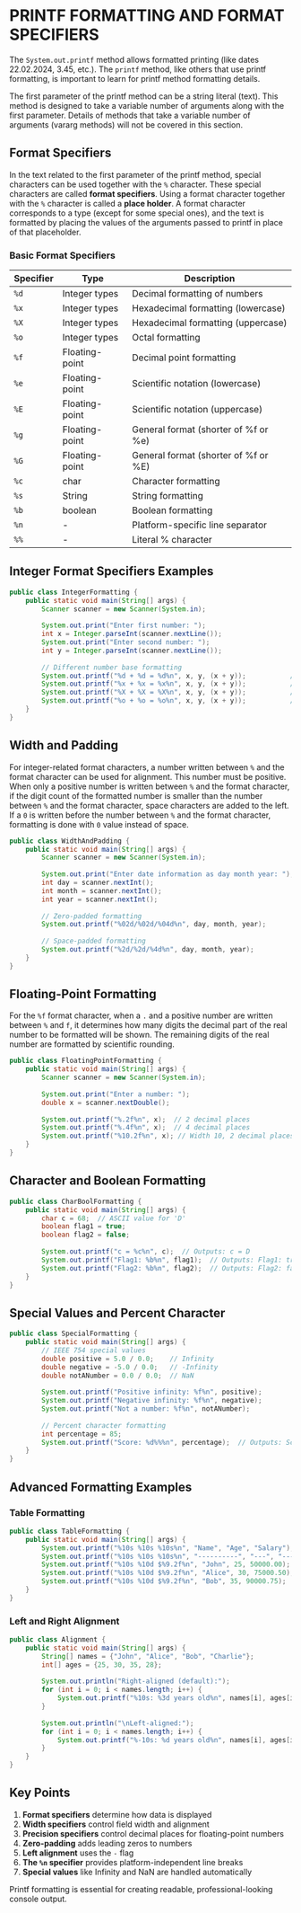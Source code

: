 # PRINTF FORMATTING AND FORMAT SPECIFIERS

The `System.out.printf` method allows formatted printing (like dates 22.02.2024, 3.45, etc.). The `printf` method, like others that use printf formatting, is important to learn for printf method formatting details.

The first parameter of the printf method can be a string literal (text). This method is designed to take a variable number of arguments along with the first parameter. Details of methods that take a variable number of arguments (vararg methods) will not be covered in this section.

## Format Specifiers

In the text related to the first parameter of the printf method, special characters can be used together with the `%` character. These special characters are called **format specifiers**. Using a format character together with the `%` character is called a **place holder**. A format character corresponds to a type (except for some special ones), and the text is formatted by placing the values of the arguments passed to printf in place of that placeholder.

### Basic Format Specifiers

| Specifier | Type | Description |
|-----------|------|-------------|
| `%d` | Integer types | Decimal formatting of numbers |
| `%x` | Integer types | Hexadecimal formatting (lowercase) |
| `%X` | Integer types | Hexadecimal formatting (uppercase) |
| `%o` | Integer types | Octal formatting |
| `%f` | Floating-point | Decimal point formatting |
| `%e` | Floating-point | Scientific notation (lowercase) |
| `%E` | Floating-point | Scientific notation (uppercase) |
| `%g` | Floating-point | General format (shorter of %f or %e) |
| `%G` | Floating-point | General format (shorter of %f or %E) |
| `%c` | char | Character formatting |
| `%s` | String | String formatting |
| `%b` | boolean | Boolean formatting |
| `%n` | - | Platform-specific line separator |
| `%%` | - | Literal % character |

## Integer Format Specifiers Examples

```java
public class IntegerFormatting {
    public static void main(String[] args) {
        Scanner scanner = new Scanner(System.in);
        
        System.out.print("Enter first number: ");
        int x = Integer.parseInt(scanner.nextLine());
        System.out.print("Enter second number: ");
        int y = Integer.parseInt(scanner.nextLine());
        
        // Different number base formatting
        System.out.printf("%d + %d = %d%n", x, y, (x + y));           // Decimal
        System.out.printf("%x + %x = %x%n", x, y, (x + y));           // Hexadecimal (lowercase)
        System.out.printf("%X + %X = %X%n", x, y, (x + y));           // Hexadecimal (uppercase)
        System.out.printf("%o + %o = %o%n", x, y, (x + y));           // Octal
    }
}
```

## Width and Padding

For integer-related format characters, a number written between `%` and the format character can be used for alignment. This number must be positive. When only a positive number is written between `%` and the format character, if the digit count of the formatted number is smaller than the number between `%` and the format character, space characters are added to the left. If a `0` is written before the number between `%` and the format character, formatting is done with `0` value instead of space.

```java
public class WidthAndPadding {
    public static void main(String[] args) {
        Scanner scanner = new Scanner(System.in);
        
        System.out.print("Enter date information as day month year: ");
        int day = scanner.nextInt();
        int month = scanner.nextInt();
        int year = scanner.nextInt();
        
        // Zero-padded formatting
        System.out.printf("%02d/%02d/%04d%n", day, month, year);
        
        // Space-padded formatting
        System.out.printf("%2d/%2d/%4d%n", day, month, year);
    }
}
```

## Floating-Point Formatting

For the `%f` format character, when a `.` and a positive number are written between `%` and `f`, it determines how many digits the decimal part of the real number to be formatted will be shown. The remaining digits of the real number are formatted by scientific rounding.

```java
public class FloatingPointFormatting {
    public static void main(String[] args) {
        Scanner scanner = new Scanner(System.in);
        
        System.out.print("Enter a number: ");
        double x = scanner.nextDouble();
        
        System.out.printf("%.2f%n", x);  // 2 decimal places
        System.out.printf("%.4f%n", x);  // 4 decimal places
        System.out.printf("%10.2f%n", x); // Width 10, 2 decimal places
    }
}
```

## Character and Boolean Formatting

```java
public class CharBoolFormatting {
    public static void main(String[] args) {
        char c = 68;  // ASCII value for 'D'
        boolean flag1 = true;
        boolean flag2 = false;
        
        System.out.printf("c = %c%n", c);  // Outputs: c = D
        System.out.printf("Flag1: %b%n", flag1);  // Outputs: Flag1: true
        System.out.printf("Flag2: %b%n", flag2);  // Outputs: Flag2: false
    }
}
```

## Special Values and Percent Character

```java
public class SpecialFormatting {
    public static void main(String[] args) {
        // IEEE 754 special values
        double positive = 5.0 / 0.0;    // Infinity
        double negative = -5.0 / 0.0;   // -Infinity
        double notANumber = 0.0 / 0.0;  // NaN
        
        System.out.printf("Positive infinity: %f%n", positive);
        System.out.printf("Negative infinity: %f%n", negative);
        System.out.printf("Not a number: %f%n", notANumber);
        
        // Percent character formatting
        int percentage = 85;
        System.out.printf("Score: %d%%%n", percentage);  // Outputs: Score: 85%
    }
}
```

## Advanced Formatting Examples

### Table Formatting

```java
public class TableFormatting {
    public static void main(String[] args) {
        System.out.printf("%10s %10s %10s%n", "Name", "Age", "Salary");
        System.out.printf("%10s %10s %10s%n", "----------", "---", "------");
        System.out.printf("%10s %10d $%9.2f%n", "John", 25, 50000.00);
        System.out.printf("%10s %10d $%9.2f%n", "Alice", 30, 75000.50);
        System.out.printf("%10s %10d $%9.2f%n", "Bob", 35, 90000.75);
    }
}
```

### Left and Right Alignment

```java
public class Alignment {
    public static void main(String[] args) {
        String[] names = {"John", "Alice", "Bob", "Charlie"};
        int[] ages = {25, 30, 35, 28};
        
        System.out.println("Right-aligned (default):");
        for (int i = 0; i < names.length; i++) {
            System.out.printf("%10s: %3d years old%n", names[i], ages[i]);
        }
        
        System.out.println("\nLeft-aligned:");
        for (int i = 0; i < names.length; i++) {
            System.out.printf("%-10s: %d years old%n", names[i], ages[i]);
        }
    }
}
```

## Key Points

1. **Format specifiers** determine how data is displayed
2. **Width specifiers** control field width and alignment
3. **Precision specifiers** control decimal places for floating-point numbers
4. **Zero-padding** adds leading zeros to numbers
5. **Left alignment** uses the `-` flag
6. **The `%n` specifier** provides platform-independent line breaks
7. **Special values** like Infinity and NaN are handled automatically

Printf formatting is essential for creating readable, professional-looking console output.
